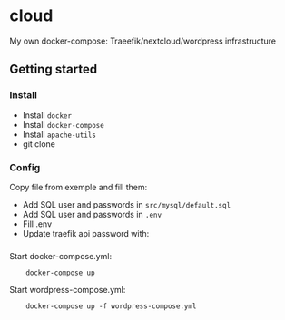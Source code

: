 # cloud
My own docker-compose: Traeefik/nextcloud/wordpress infrastructure

## Getting started
### Install
- Install `docker`
- Install `docker-compose`
- Install `apache-utils`
- git clone

### Config
Copy file from exemple and fill them:
- Add SQL user and passwords in `src/mysql/default.sql`
- Add SQL user and passwords in `.env`
- Fill .env
- Update traefik api password with:

###
Start docker-compose.yml:
```
    docker-compose up
```

Start wordpress-compose.yml:
```
    docker-compose up -f wordpress-compose.yml
```
